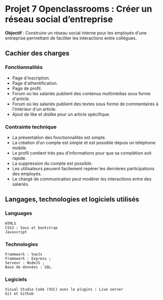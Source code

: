 
# Projet 7 Openclassrooms : Créer un réseau social d’entreprise

**Objectif** : Construire un réseau social interne pour les employés d'une entreprise permettant de faciliter les interactions entre collègues. 

## Cachier des charges

### Fonctionnalités

* Page d'inscription.
* Page d'athentification.
* Page de profil.
* Forum où les salariés publient des contenus multimédias sous forme d'article.
* Forum où les salariés publient des textes sous forme de commentaires à l'intérieur d'un article. 
* Ajout de like et dislike pour un article spécifique.

### Contrainte technique

* La présentation des fonctionnalités est simple.
* La création d’un compte est simple et est possible depuis un téléphone mobile.
* Le profil contient très peu d’informations pour que sa complétion soit rapide.
* La suppression du compte est possible.
* Les utilisateurs peuvent facilement repérer les dernières participations des employés.
* Le chargé de communication peut modérer les interactions entre des salariés. 

## Langages, technologies et logiciels utilisés

### Languages

```
HTML5
CSS3 : Sass et bootstrap
Javascript
```

### Technologies

```
Framework : VueJs
Framework : Express ;
Serveur : NodeJS ;
Base de données : SQL.
```

### Logiciels

```
Visual Studio Code (VSC) avec le plugins : Live server
Git et Github
```
